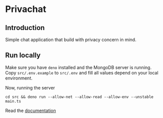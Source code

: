 # Privachat

## Introduction

Simple chat application that build with privacy concern in mind.

## Run locally

Make sure you have `deno` installed and the MongoDB server is running. Copy
`src/.env.example` to `src/.env` and fill all values depend on your local
environment.

Now, running the server

```
cd src && deno run --allow-net --allow-read --allow-env --unstable main.ts
```

Read the [documentation](./doc/README.md)
